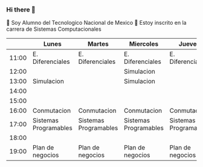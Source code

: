 ### Hi there 👋


🔭 Soy Alumno del Tecnologico Nacional de Mexico
🌱 Estoy inscrito en la carrera de Sistemas Computacionales

|       | Lunes                 | Martes                | Miercoles             | Jueves                | Viernes          |   |
|-------|-----------------------|-----------------------|-----------------------|-----------------------|------------------|---|
| 11:00 | E. Diferenciales      | E. Diferenciales      | E. Diferenciales      | E. Diferenciales      | E. Diferenciales |   |
| 12:00 |                       |                       | Simulacion            |                       | Simulacion       |   |
| 13:00 | Simulacion            |                       | Simulacion            |                       | Simulacion       |   |
| 14:00 |                       |                       |                       |                       |                  |   |
| 15:00 |                       |                       |                       |                       |                  |   |
| 16:00 | Conmutacion           | Conmutacion           | Conmutacion           | Conmutacion           | Conmutacion      |   |
| 17:00 | Sistemas Programables | Sistemas Programables | Sistemas Programables | Sistemas Programables |                  |   |
| 18:00 |                       |                       |                       |                       |                  |   |
| 19:00 | Plan de negocios      | Plan de negocios      | Plan de negocios      | Plan de negocios      | Plan de negocios |   |
